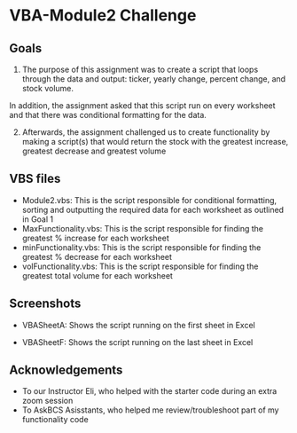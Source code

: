 
# VBA-Module2 Challenge

## Goals
1. The purpose of this assignment was to create a script that loops through the data and output:
ticker, yearly change, percent change, and stock volume.

In addition, the assignment asked that this script run on every worksheet and that there was conditional formatting for the data.

2. Afterwards, the assignment challenged us to create functionality by making a script(s) that would return the stock with the greatest increase, greatest decrease and greatest volume

## VBS files
- Module2.vbs: This is the script responsible for conditional formatting, sorting and outputting the required data for each worksheet as outlined in Goal 1
- MaxFunctionality.vbs: This is the script responsible for finding the greatest % increase for each worksheet
- minFunctionality.vbs: This is the script responsible for finding the greatest % decrease for each worksheet
- volFunctionality.vbs: This is the script responsible for finding the greatest total volume for each worksheet


## Screenshots
- VBASheetA: Shows the script running on the first sheet in Excel 

- VBASheetF: Shows the script running on the last sheet in Excel

## Acknowledgements
- To our Instructor Eli, who helped with the starter code during an extra zoom session
- To AskBCS Asisstants, who helped me review/troubleshoot part of my functionality code